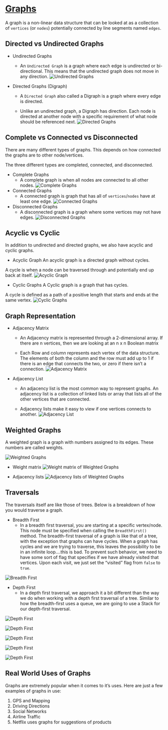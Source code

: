 # [Graphs](https://codefellows.github.io/common_curriculum/data_structures_and_algorithms/Code_401/class-35/resources/graphs.html)

A graph is a non-linear data structure that can be looked at as a collection of ```vertices``` (or ```nodes```) potentially connected by line segments named ```edges```.

## Directed vs Undirected Graphs

- Undirected Graphs
  - An ```Undirected Graph``` is a graph where each edge is undirected or bi-directional. This means that the undirected graph does not move in any direction.
  ![Undirected Graphs](https://codefellows.github.io/common_curriculum/data_structures_and_algorithms/Code_401/class-35/resources/assets/UndirectedGraph.PNG)

- Directed Graphs (Digraph)
  - A ```Directed Graph``` also called a Digraph is a graph where every edge is directed.

  - Unlike an undirected graph, a Digraph has direction. Each node is directed at another node with a specific requirement of what node should be referenced next.
  ![Directed Graphs](https://codefellows.github.io/common_curriculum/data_structures_and_algorithms/Code_401/class-35/resources/assets/DirectedGraph.PNG)

## Complete vs Connected vs Disconnected

There are many different types of graphs. This depends on how connected the graphs are to other node/vertices.

The three different types are completed, connected, and disconnected.

- Complete Graphs
  - A complete graph is when all nodes are connected to all other nodes.
  ![Complete Graphs](https://codefellows.github.io/common_curriculum/data_structures_and_algorithms/Code_401/class-35/resources/assets/CompleteGraph.PNG)
- Connected Graphs
  - A connected graph is graph that has all of ```vertices```/```nodes``` have at least one edge.
  ![Connected Graphs](https://codefellows.github.io/common_curriculum/data_structures_and_algorithms/Code_401/class-35/resources/assets/ConnectedGraph.PNG)
- Disconnected Graphs
  - A disconnected graph is a graph where some vertices may not have edges.
  ![Disconnected Graphs](https://codefellows.github.io/common_curriculum/data_structures_and_algorithms/Code_401/class-35/resources/assets/DisconnectedGraph.PNG)

## Acyclic vs Cyclic

In addition to undirected and directed graphs, we also have acyclic and cyclic graphs.

- Acyclic Graph
An acyclic graph is a directed graph without cycles.

A cycle is when a node can be traversed through and potentially end up back at itself.
![Acyclic Graph](https://codefellows.github.io/common_curriculum/data_structures_and_algorithms/Code_401/class-35/resources/assets/threeAcyclic.png)

- Cyclic Graphs
A Cyclic graph is a graph that has cycles.

A cycle is defined as a path of a positive length that starts and ends at the same vertex.
![Cyclic Graphs](https://codefellows.github.io/common_curriculum/data_structures_and_algorithms/Code_401/class-35/resources/assets/cyclic.PNG)

## Graph Representation

- Adjacency Matrix
  - An Adjacency matrix is represented through a 2-dimensional array. If there are n vertices, then we are looking at an n x n Boolean matrix

  - Each Row and column represents each vertex of the data structure. The elements of both the column and the row must add up to 1 if there is an edge that connects the two, or zero if there isn’t a connection.
  ![Adjacency Matrix](https://codefellows.github.io/common_curriculum/data_structures_and_algorithms/Code_401/class-35/resources/assets/AdjMatrix.PNG)

- Adjacency List
  - An adjacency list is the most common way to represent graphs. An adjacency list is a collection of linked lists or array that lists all of the other vertices that are connected.

  - Adjacency lists make it easy to view if one vertices connects to another.
  ![Adjacency List](https://codefellows.github.io/common_curriculum/data_structures_and_algorithms/Code_401/class-35/resources/assets/AdjList.PNG)

## Weighted Graphs

A weighted graph is a graph with numbers assigned to its edges. These numbers are called weights.

![Weighted Graphs](https://codefellows.github.io/common_curriculum/data_structures_and_algorithms/Code_401/class-35/resources/assets/weightGraph.PNG)

  - Weight matrix
  ![Weight matrix of Weighted Graphs](https://codefellows.github.io/common_curriculum/data_structures_and_algorithms/Code_401/class-35/resources/assets/weightMatrix.PNG)

  - Adjacency lists
  ![Adjacency lists of Weighted Graphs](https://codefellows.github.io/common_curriculum/data_structures_and_algorithms/Code_401/class-35/resources/assets/weightList.PNG)

## Traversals

The traversals itself are like those of trees. Below is a breakdown of how you would traverse a graph.

- Breadth First
  - In a breadth first traversal, you are starting at a specific vertex/node. This node must be specified when calling the ```BreadthFirst()``` method. The breadth-first traversal of a graph is like that of a tree, with the exception that graphs can have cycles. When a graph has cycles and we are trying to traverse, this leaves the possibility to be in an infinite loop….this is bad. To prevent such behavior, we need to have some sort of flag that specifies if we have already visited that vertices. Upon each visit, we just set the “visited” flag from ```false``` to ```true```.

![Breadth First](https://codefellows.github.io/common_curriculum/data_structures_and_algorithms/Code_401/class-35/resources/assets/BreadthFirst.PNG)

- Depth First
  - In a depth first traversal, we approach it a bit different than the way we do when working with a depth first traversal of a tree. Similar to how the breadth-first uses a queue, we are going to use a Stack for our depth-first traversal.

![Depth First](https://codefellows.github.io/common_curriculum/data_structures_and_algorithms/Code_401/class-35/resources/assets/Depth1.PNG)

![Depth First](https://codefellows.github.io/common_curriculum/data_structures_and_algorithms/Code_401/class-35/resources/assets/Depth2.PNG)

![Depth First](https://codefellows.github.io/common_curriculum/data_structures_and_algorithms/Code_401/class-35/resources/assets/depthTrav3.PNG)

![Depth First](https://codefellows.github.io/common_curriculum/data_structures_and_algorithms/Code_401/class-35/resources/assets/depthTrav4.PNG)

![Depth First](https://codefellows.github.io/common_curriculum/data_structures_and_algorithms/Code_401/class-35/resources/assets/depthTrav5.PNG)

## Real World Uses of Graphs

Graphs are extremely popular when it comes to it’s uses. Here are just a few examples of graphs in use:

1. GPS and Mapping
2. Driving Directions
3. Social Networks
4. Airline Traffic
5. Netflix uses graphs for suggestions of products
